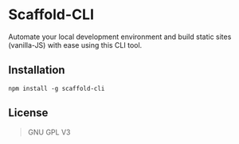 # Scaffold-CLI
Automate your local development environment and build static sites (vanilla-JS) with ease using this CLI tool.

## Installation
`npm install -g scaffold-cli`

## License
> GNU GPL V3

